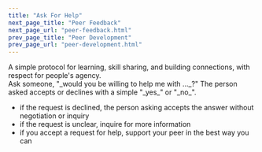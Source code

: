 ```yaml
---
title: "Ask For Help"
next_page_title: "Peer Feedback"
next_page_url: "peer-feedback.html"
prev_page_title: "Peer Development"
prev_page_url: "peer-development.html"
---
```



<div class="card summary"><div class="card-body">A simple protocol for learning, skill sharing, and building connections, with respect for people's agency.
</div></div>
Ask someone, "_would you be willing to help me with …_?" The person asked accepts or declines with a simple "_yes_" or "_no_".

-   if the request is declined, the person asking accepts the answer without negotiation or inquiry
-   if the request is unclear, inquire for more information
-   if you accept a request for help, support your peer in the best way you can
